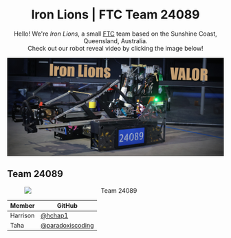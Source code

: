 <div align="center">
    <h1>Iron Lions | FTC Team 24089</h1>
</div>
<div align="center">
    Hello! We're <i>Iron Lions</i>, a small <a href="https://www.firstinspires.org/robotics/ftc">FTC</a> team based on the Sunshine Coast, Queensland, Australia.<br>Check out our robot reveal video by clicking the image below!
</div>

</div>
<div align="center">

</div>

<p align="center">
  <a href="https://www.youtube.com/watch?v=x4z5jL-8w8A">
    <img src="https://raw.githubusercontent.com/IronLionsFTC/.github/refs/heads/main/Banner.png" width="720" style="display: block; margin: auto;">
  </a>
</p>



## Team 24089
<div align="center">
    <figure>
        <img src="https://github.com/user-attachments/assets/797dab97-da03-4211-b6e9-76dc2e0c50fa" alt="Team 24089" width="480" style="display: block; margin: auto;">
    </figure>
</div>


<div align="center">

| Member    | GitHub                                                 |
|-----------|--------------------------------------------------------|
| Harrison  | [@hchap1](https://github.com/hchap1)                   | 
| Taha      | [@paradoxiscoding](https://github.com/paradoxiscoding) | 


</div>
